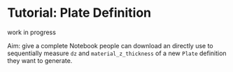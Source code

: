 # Tutorial: Plate Definition

work in progress

Aim: give a complete Notebook people can download an directly use to sequentially measure `dz` and `material_z_thickness` of a new `Plate` definition they want to generate.

